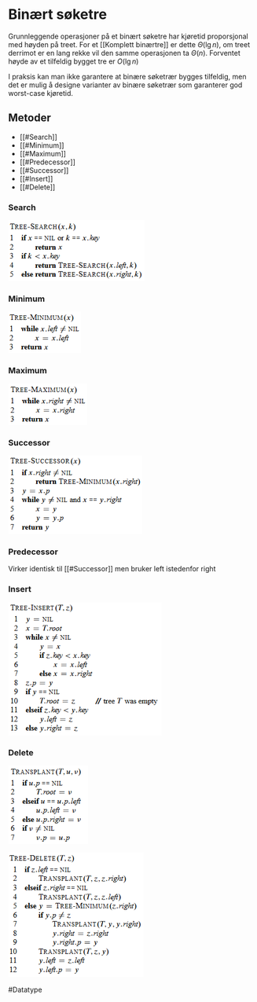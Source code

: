 # Binært søketre
Grunnleggende operasjoner på et binært søketre har kjøretid proporsjonal
med høyden på treet.
For et [[Komplett binærtre]] er dette $\Theta(\lg n)$, om treet derrimot 
er en lang rekke vil den samme operasjonen ta $\Theta(n)$.
Forventet høyde av et tilfeldig bygget tre er $O( \lg n)$

I praksis kan man ikke garantere at binære søketrær bygges tilfeldig,
men det er mulig å designe varianter av binære søketrær som garanterer
god worst-case kjøretid.



## Metoder
- [[#Search]]
- [[#Minimum]]
- [[#Maximum]]
- [[#Predecessor]] 
- [[#Successor]]
- [[#Insert]]
- [[#Delete]] 

### Search
![Search pseudocode](bilder/bintreesearch.png)

### Minimum
![Minimum pseudocode](bilder/bintreemin.png)

### Maximum
![Maximum pseudocode](bilder/bintreemax.png)

### Successor
![Successor pseudocode](bilder/bintreesucc.png)

### Predecessor
Virker identisk til [[#Successor]] men bruker left istedenfor right

### Insert
![Insert pseudocode](bilder/bintreeinsert.png)

### Delete
![Delete pseudocode](bilder/bintreetrans.png)

![Delete pseudocode](bilder/bintreedelete.png)

#Datatype 
